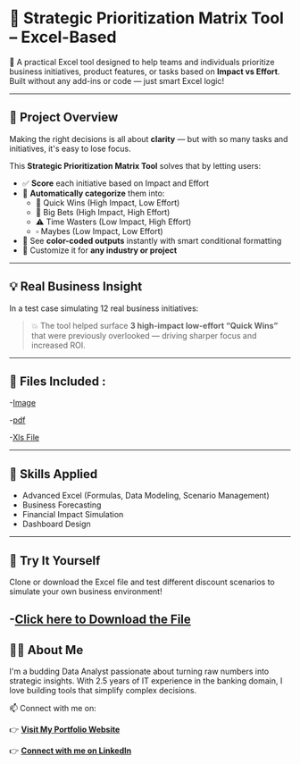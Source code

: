 # 📌 Strategic Prioritization Matrix Tool – Excel-Based

🎯 A practical Excel tool designed to help teams and individuals prioritize business initiatives, product features, or tasks based on **Impact vs Effort**. Built without any add-ins or code — just smart Excel logic!

---

## 📂 Project Overview

Making the right decisions is all about **clarity** — but with so many tasks and initiatives, it's easy to lose focus.

This **Strategic Prioritization Matrix Tool** solves that by letting users:
- ✅ **Score** each initiative based on Impact and Effort
- 🎯 **Automatically categorize** them into:
  - 🔹 Quick Wins (High Impact, Low Effort)
  - 🔸 Big Bets (High Impact, High Effort)
  - ⚠ Time Wasters (Low Impact, High Effort)
  - ▫ Maybes (Low Impact, Low Effort)
- 🎨 See **color-coded outputs** instantly with smart conditional formatting
- 🧩 Customize it for **any industry or project**

---

## 💡 Real Business Insight

In a test case simulating 12 real business initiatives:
> 💥 The tool helped surface **3 high-impact low-effort “Quick Wins”** that were previously overlooked — driving sharper focus and increased ROI.

---

## 📸 Files Included :

 -[Image](https://github.com/SENTHAMILAN27/Strategic-Prioritization-Matrix-Tool/blob/main/Images/Strategic%20priortization%20Matrix-image.jpg)

-[pdf](https://github.com/SENTHAMILAN27/Strategic-Prioritization-Matrix-Tool/blob/main/PDF/Strategic%20priortization%20Matrix.pdf)

-[Xls File](https://github.com/SENTHAMILAN27/Strategic-Prioritization-Matrix-Tool/blob/main/Xls%20file/Strategic%20priortization%20Matrix.xlsx)

---
## 🧠 Skills Applied
- Advanced Excel (Formulas, Data Modeling, Scenario Management)
- Business Forecasting
- Financial Impact Simulation
- Dashboard Design

---
## 📌 Try It Yourself
Clone or download the Excel file and test different discount scenarios to simulate your own business environment!

-[Click here to Download the File](https://github.com/SENTHAMILAN27/Strategic-Prioritization-Matrix-Tool/blob/main/Xls%20file/Strategic%20priortization%20Matrix.xlsx)
---

## 🙋‍♂️ About Me
I'm a budding Data Analyst passionate about turning raw numbers into strategic insights. With 2.5 years of IT experience in the banking domain, I love building tools that simplify complex decisions.

📫 Connect with me on:

👉 **[Visit My Portfolio Website](https://codebasics.io/portfolio/SENTHAMILAN-A)**  

👉 **[Connect with me on LinkedIn](https://www.linkedin.com/in/senthamilan27/)**



